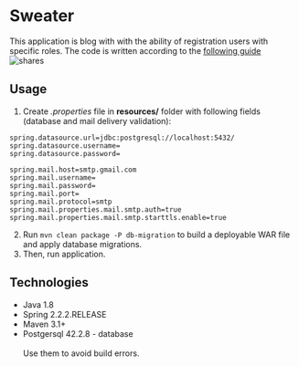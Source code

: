 # Sweater <br/>
This application is blog with with the ability of registration users with specific roles. The code is written according to the [following guide](https://www.youtube.com/playlist?list=PLU2ftbIeotGoGSEUf54LQH-DgiQPF2XRO)   <br/>
![shares](https://user-images.githubusercontent.com/54303323/97119312-62dd6180-1720-11eb-882e-0f8cc257f4b7.png)
## Usage
1. Create *.properties* file in **resources/** folder with following fields (database and mail delivery validation):
```
spring.datasource.url=jdbc:postgresql://localhost:5432/
spring.datasource.username=
spring.datasource.password=
```
```
spring.mail.host=smtp.gmail.com
spring.mail.username= 
spring.mail.password=
spring.mail.port=
spring.mail.protocol=smtp
spring.mail.properties.mail.smtp.auth=true
spring.mail.properties.mail.smtp.starttls.enable=true
```
2. Run ```mvn clean package -P db-migration``` to build a deployable WAR file and apply database migrations.
3. Then, run application.
## Technologies 
- Java 1.8
- Spring 2.2.2.RELEASE
- Maven 3.1+
- Postgersql 42.2.8 - database <br/><br/>
Use them to avoid build errors.


